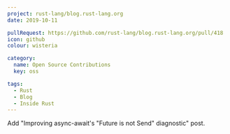 ```yaml
---
project: rust-lang/blog.rust-lang.org
date: 2019-10-11

pullRequest: https://github.com/rust-lang/blog.rust-lang.org/pull/418
icon: github
colour: wisteria

category:
  name: Open Source Contributions
  key: oss

tags:
  - Rust
  - Blog
  - Inside Rust
---
```

Add "Improving async-await's "Future is not Send" diagnostic" post.
